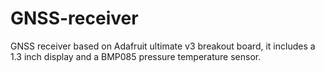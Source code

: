 # GNSS-receiver
GNSS receiver based on Adafruit ultimate v3 breakout board, it includes a 1.3 inch display and a BMP085 pressure temperature sensor.
